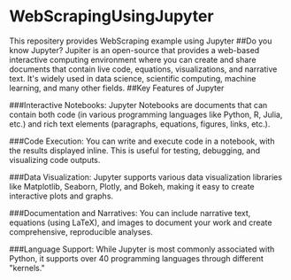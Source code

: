 # WebScrapingUsingJupyter
This repositery provides WebScraping example using Jupyter
##Do you know Jupyter?
Jupiter is an open-source that provides a web-based interactive computing environment where you can create and share documents that contain live code, equations, visualizations, and narrative text.
It's widely used in data science, scientific computing, machine learning, and many other fields.
##Key Features of Jupyter

###Interactive Notebooks:
Jupyter Notebooks are documents that can contain both code (in various programming languages like Python, R, Julia, etc.) and rich text elements (paragraphs, equations, figures, links, etc.).

###Code Execution:
You can write and execute code in a notebook, with the results displayed inline. This is useful for testing, debugging, and visualizing code outputs.

###Data Visualization:
Jupyter supports various data visualization libraries like Matplotlib, Seaborn, Plotly, and Bokeh, making it easy to create interactive plots and graphs.

###Documentation and Narratives:
You can include narrative text, equations (using LaTeX), and images to document your work and create comprehensive, reproducible analyses.

###Language Support:
While Jupyter is most commonly associated with Python, it supports over 40 programming languages through different "kernels."

